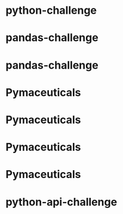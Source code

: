 # python-challenge
# pandas-challenge
# pandas-challenge
# Pymaceuticals
# Pymaceuticals
# Pymaceuticals
# Pymaceuticals
# python-api-challenge

